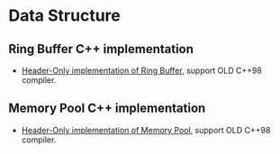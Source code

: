 # Data Structure

## Ring Buffer C++ implementation

* [Header-Only implementation of Ring Buffer](ring-buffer/ring-buffer.hpp), 
support OLD C++98 compiler.

## Memory Pool C++ implementation

* [Header-Only implementation of Memory Pool](memory-pool/memory-pool.hpp), 
support OLD C++98 compiler.

